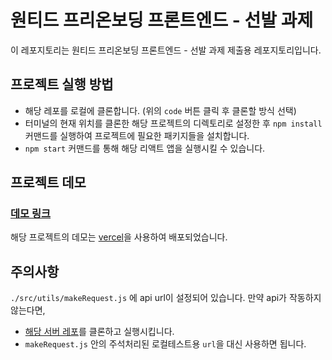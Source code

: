 # 원티드 프리온보딩 프론트엔드 - 선발 과제

이 레포지토리는 원티드 프리온보딩 프론트엔드 - 선발 과제 제출용 레포지토리입니다.

## 프로젝트 실행 방법

- 해당 레포를 로컬에 클론합니다. (위의 `code` 버튼 클릭 후 클론할 방식 선택)
- 터미널의 현재 위치를 클론한 해당 프로젝트의 디렉토리로 설정한 후 `npm install` 커맨드를 실행하여 프로젝트에 필요한 패키지들을 설치합니다.
- `npm start` 커맨드를 통해 해당 리액트 앱을 실행시킬 수 있습니다.
## 프로젝트 데모

### [데모 링크]([wanted-pre-onboarding-frontend-sepia.vercel.app](https://wanted-pre-onboarding-frontend-shaqok.vercel.app/))

해당 프로젝트의 데모는 [vercel](https://vercel.com/dashboard)을 사용하여 배포되었습니다.

## 주의사항

`./src/utils/makeRequest.js` 에 api url이 설정되어 있습니다. 만약 api가 작동하지 않는다면, 
- [해당 서버 레포](https://github.com/walking-sunset/selection-task)를 클론하고 실행시킵니다.
- `makeRequest.js` 안의 주석처리된 로컬테스트용 `url`을 대신 사용하면 됩니다.
